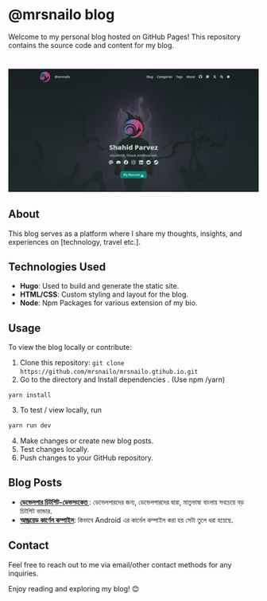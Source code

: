 # @mrsnailo blog

Welcome to my personal blog hosted on GitHub Pages! This repository contains the source code and content for my blog.
# 
<p align="center">
  <img src="https://raw.githubusercontent.com/mrsnailo/mrsnailo.github.io/master/preview.png" alt="Image Description" width="800" />
</pp>

## About
This blog serves as a platform where I share my thoughts, insights, and experiences on [technology, travel etc.].

## Technologies Used
- **Hugo**: Used to build and generate the static site.
- **HTML/CSS**: Custom styling and layout for the blog.
- **Node**: Npm Packages for various extension of my bio.

## Usage
To view the blog locally or contribute:
1. Clone this repository: `git clone https://github.com/mrsnailo/mrsnailo.gtihub.io.git`
2. Go to the directory and Install dependencies . (Use npm /yarn)
```shell
yarn install
```
3. To test / view locally, run 
```bash
yarn run dev
``` 
4. Make changes or create new blog posts.
5. Test changes locally.
6. Push changes to your GitHub repository.

## Blog Posts
- **[ডেভেলপার চিটশিট-ডেভসংকেত ](https://mrsnailo.github.io/posts/2022/07/ডেভেলপার-চিটশিট-ডেভসংকেত/)**: ডেভেলপারদের জন্য, ডেভেলপারদের দ্বারা, মাতৃভাষা বাংলায় সবচেয়ে বড় চিটশিট ভান্ডার.
- **[আন্ড্রয়েড কার্ণেল কম্পাইল](https://mrsnailo.github.io/posts/2021/12/আন্ড্রয়েড-কার্ণেল-কম্পাইল/)**: কিভাবে Android এর কার্নেল কম্পাইল করা হয় সেটা তুলে ধরা হয়েছে.



## Contact
Feel free to reach out to me via email/other contact methods for any inquiries.


Enjoy reading and exploring my blog! 😊
